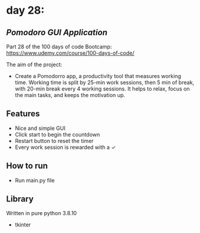 # day 28:
## _Pomodoro GUI Application_

Part 28 of the 100 days of code Bootcamp:  
https://www.udemy.com/course/100-days-of-code/

The aim of the project:
- Create a Pomodorro app, a productivity tool that measures working time.
Working time is split by 25-min work sessions, then 5 min of break, with 20-min break every 
4 working sessions. It helps to relax, focus on the main tasks, and keeps the motivation up.
## Features

- Nice and simple GUI
- Click start to begin the countdown
- Restart button to reset the timer
- Every work session is rewarded with a ✓

## How to run

 - Run main.py file

## Library

Written in pure python 3.8.10
- tkinter
